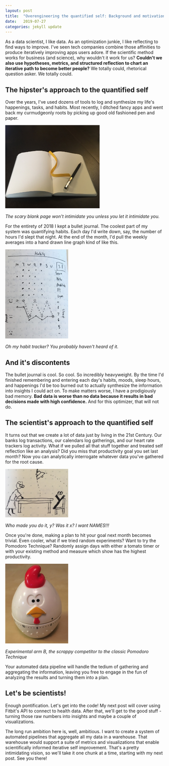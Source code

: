 ```yaml
---
layout: post
title:  "Overengineering the quantified self: Background and motivation"
date:   2019-07-27
categories: jekyll update
---
```


As a data scientist, I like data. As an optimization junkie, I like reflecting to find ways to improve. I've seen tech companies combine those affinities to produce iteratively improving apps users adore. If the scientific method works for business (and science), why wouldn't it work for us? **Couldn't we also use hypotheses, metrics, and structured reflection to chart an iterative path to become better people?** We totally could, rhetorical question asker. We totally could.

## The hipster's approach to the quantified self

Over the years, I've used dozens of tools to log and synthesize my life's happenings, tasks, and habits. Most recently, I ditched fancy apps and went back my curmudgeonly roots by picking up good old fashioned pen and paper.

<img src="../_assets/notebook.jpg" width="300"/>

_The scary blank page won't intimidate you unless you let it intimidate you._

 For the entirety of 2018 I kept a bullet journal. The coolest part of my system was quantifying habits. Each day I'd write down, say, the number of hours I'd slept that night. At the end of the month, I'd pull the weekly averages into a hand drawn line graph kind of like this.

<img src="../_assets/habit_tracker.jpg" width="200"/>

_Oh my habit tracker? You probably haven't heard of it._

## And it's discontents

The bullet journal is cool. So cool. So incredibly heavyweight. By the time I'd finished remembering and entering each day's habits, moods, sleep hours, and happenings I'd be too burned out to actually synthesize the information into insights I could act on. To make matters worse, I have a prodigiously bad memory. **Bad data is worse than no data because it results in bad decisions made with high confidence.** And for this optimizer, that will not do.

## The scientist's approach to the quantified self

It turns out that we create a lot of data just by living in the 21st Century. Our banks log transactions, our calendars log gatherings, and our heart rate trackers log activity. What if we pulled all that stuff together and treated self reflection like an analysis? Did you miss that productivity goal you set last month? Now you can analytically interrogate whatever data you've gathered for the root cause.

<img src="../_assets/interrogate_data.jpg" width="200"/>

_Who made you do it, y? Was it x? I want NAMES!!!_

Once you're done, making a plan to hit your goal next month becomes trivial. Even cooler, what if we tried random experiments? Want to try the Pomodoro Technique? Randomly assign days with either a tomato timer or with your existing method and measure which show has the highest productivity.

<img src="../_assets/chicken_timer.jpg" width="200"/>

_Experimental arm B, the scrappy competitor to the classic Pomodoro Technique_

Your automated data pipeline will handle the tedium of gathering and aggregating the information, leaving you free to engage in the fun of analyzing the results and turning them into a plan.

## Let's be scientists!

Enough pontification. Let's get into the code! My next post will cover using Fitbit's API to connect to health data. After that, we'll get to the good stuff - turning those raw numbers into insights and maybe a couple of visualizations.

The long run ambition here is, well, ambitious. I want to create a system of automated pipelines that aggregate all my data in a warehouse. That warehouse would support a suite of metrics and visualizations that enable scientifically informed iterative self improvement. That's a pretty intimidating vision, so we'll take it one chunk at a time, starting with my next post. See you there!
